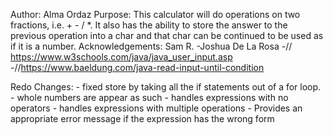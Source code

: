 Author: Alma Ordaz
Purpose: This calculator will do operations on two fractions, i.e. + - / *. It also has the ability to store the answer to the previous operation  into a char and that char can be continued to be used as if it is a number.
Acknowledgements: Sam R.
                  -Joshua De La Rosa
                  -// https://www.w3schools.com/java/java_user_input.asp
                  -//https://www.baeldung.com/java-read-input-until-condition


Redo Changes:
    - fixed store by taking all the if statements out of a for loop.
    - whole numbers are appear as such
    - handles expressions with no operators
    - handles expressions with multiple operations
    - Provides an appropriate error message if the expression has the
      wrong form